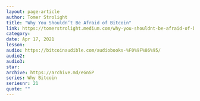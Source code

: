 ```yaml
---
layout: page-article
author: Tomer Strolight
title: "Why You Shouldn’t Be Afraid of Bitcoin"
link: https://tomerstrolight.medium.com/why-you-shouldnt-be-afraid-of-bitcoin-59e99ce02f08
category: 
date: Apr 17, 2021
lesson: 
audio: https://bitcoinaudible.com/audiobooks-%F0%9F%86%95/
audio2: 
audio3: 
star: 
archive: https://archive.md/eGnSP
series: Why Bitcoin
seriesnr: 21
quote: ""
---
```

